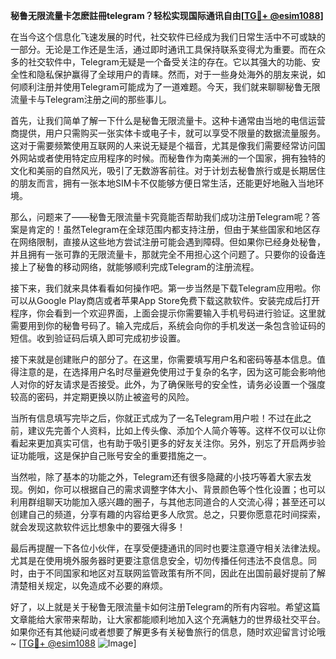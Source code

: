 **秘鲁无限流量卡怎麽註冊telegram？轻松实现国际通讯自由[[TG💪+ @esim1088](https://t.me/s/esim1088)]**

在当今这个信息化飞速发展的时代，社交软件已经成为我们日常生活中不可或缺的一部分。无论是工作还是生活，通过即时通讯工具保持联系变得尤为重要。而在众多的社交软件中，Telegram无疑是一个备受关注的存在。它以其强大的功能、安全性和隐私保护赢得了全球用户的青睐。然而，对于一些身处海外的朋友来说，如何顺利注册并使用Telegram可能成为了一道难题。今天，我们就来聊聊秘鲁无限流量卡与Telegram注册之间的那些事儿。

首先，让我们简单了解一下什么是秘鲁无限流量卡。这种卡通常由当地的电信运营商提供，用户只需购买一张实体卡或电子卡，就可以享受不限量的数据流量服务。这对于需要频繁使用互联网的人来说无疑是个福音，尤其是像我们需要经常访问国外网站或者使用特定应用程序的时候。而秘鲁作为南美洲的一个国家，拥有独特的文化和美丽的自然风光，吸引了无数游客前往。对于计划去秘鲁旅行或是长期居住的朋友而言，拥有一张本地SIM卡不仅能够方便日常生活，还能更好地融入当地环境。

那么，问题来了——秘鲁无限流量卡究竟能否帮助我们成功注册Telegram呢？答案是肯定的！虽然Telegram在全球范围内都支持注册，但由于某些国家和地区存在网络限制，直接从这些地方尝试注册可能会遇到障碍。但如果你已经身处秘鲁，并且拥有一张可靠的无限流量卡，那就完全不用担心这个问题了。只要你的设备连接上了秘鲁的移动网络，就能够顺利完成Telegram的注册流程。

接下来，我们就来具体看看如何操作吧。第一步当然是下载Telegram应用啦。你可以从Google Play商店或者苹果App Store免费下载这款软件。安装完成后打开程序，你会看到一个欢迎界面，上面会提示你需要输入手机号码进行验证。这里就需要用到你的秘鲁号码了。输入完成后，系统会向你的手机发送一条包含验证码的短信。收到验证码后填入即可完成初步设置。

接下来就是创建账户的部分了。在这里，你需要填写用户名和密码等基本信息。值得注意的是，在选择用户名时尽量避免使用过于复杂的名字，因为这可能会影响他人对你的好友请求是否接受。此外，为了确保账号的安全性，请务必设置一个强度较高的密码，并定期更换以防止被盗号的风险。

当所有信息填写完毕之后，你就正式成为了一名Telegram用户啦！不过在此之前，建议先完善个人资料，比如上传头像、添加个人简介等等。这样不仅可以让你看起来更加真实可信，也有助于吸引更多的好友关注你。另外，别忘了开启两步验证功能哦，这是保护自己账号安全的重要措施之一。

当然啦，除了基本的功能之外，Telegram还有很多隐藏的小技巧等着大家去发现。例如，你可以根据自己的需求调整字体大小、背景颜色等个性化设置；也可以利用群组聊天功能加入感兴趣的圈子，与其他志同道合的人交流心得；甚至还可以创建自己的频道，分享有趣的内容给更多人欣赏。总之，只要你愿意花时间探索，就会发现这款软件远比想象中的要强大得多！

最后再提醒一下各位小伙伴，在享受便捷通讯的同时也要注意遵守相关法律法规。尤其是在使用境外服务器时更要注意信息安全，切勿传播任何违法不良信息。同时，由于不同国家和地区对互联网监管政策有所不同，因此在出国前最好提前了解清楚相关规定，以免造成不必要的麻烦。

好了，以上就是关于秘鲁无限流量卡如何注册Telegram的所有内容啦。希望这篇文章能给大家带来帮助，让大家都能顺利地加入这个充满魅力的世界级社交平台。如果你还有其他疑问或者想要了解更多有关秘鲁旅行的信息，随时欢迎留言讨论哦~ [[TG💪+ @esim1088](https://t.me/s/esim1088) ![Image](https://i.postimg.cc/4NQfJmqS/Snipaste-2025-05-13-00-14-12.png)]